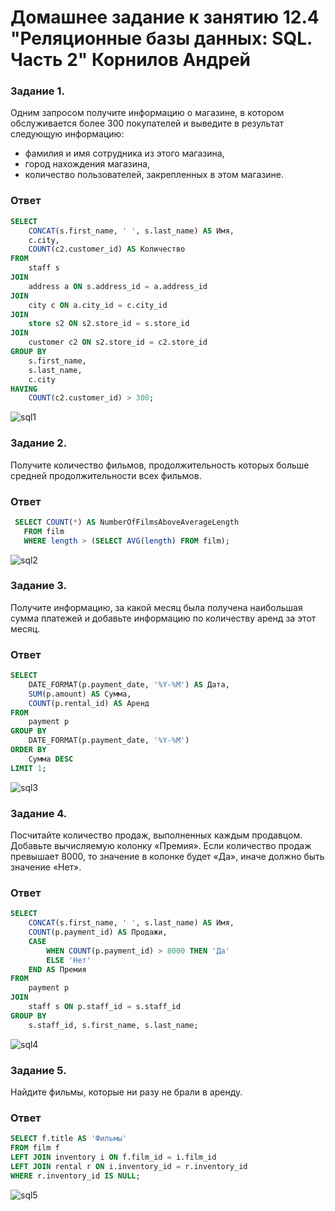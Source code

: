 # Домашнее задание к занятию 12.4 "Реляционные базы данных: SQL. Часть 2" Корнилов Андрей



### Задание 1.

Одним запросом получите информацию о магазине, в котором обслуживается более 300 покупателей и выведите в результат следующую информацию: 
- фамилия и имя сотрудника из этого магазина,
- город нахождения магазина,
- количество пользователей, закрепленных в этом магазине.
### Ответ
```sql
SELECT 
    CONCAT(s.first_name, ' ', s.last_name) AS Имя, 
    c.city,  
    COUNT(c2.customer_id) AS Количество
FROM 
    staff s 
JOIN 
    address a ON s.address_id = a.address_id 
JOIN 
    city c ON a.city_id = c.city_id 
JOIN 
    store s2 ON s2.store_id = s.store_id 
JOIN 
    customer c2 ON s2.store_id = c2.store_id 
GROUP BY 
    s.first_name, 
    s.last_name, 
    c.city 
HAVING 
    COUNT(c2.customer_id) > 300;
```
![sql1](https://github.com/AndreyTest010/sdb-homeworks/blob/main/sql1.jpg)

### Задание 2.

Получите количество фильмов, продолжительность которых больше средней продолжительности всех фильмов.
### Ответ
```sql
 SELECT COUNT(*) AS NumberOfFilmsAboveAverageLength 
   FROM film 
   WHERE length > (SELECT AVG(length) FROM film);
```
![sql2](https://github.com/AndreyTest010/sdb-homeworks/blob/main/sql2.jpg)
### Задание 3.

Получите информацию, за какой месяц была получена наибольшая сумма платежей и добавьте информацию по количеству аренд за этот месяц.
### Ответ
```sql
SELECT 
    DATE_FORMAT(p.payment_date, '%Y-%M') AS Дата, 
    SUM(p.amount) AS Сумма, 
    COUNT(p.rental_id) AS Аренд
FROM 
    payment p 
GROUP BY 
    DATE_FORMAT(p.payment_date, '%Y-%M')
ORDER BY 
    Сумма DESC
LIMIT 1;
```
![sql3](https://github.com/AndreyTest010/sdb-homeworks/blob/main/sql3.jpg)

### Задание 4.

Посчитайте количество продаж, выполненных каждым продавцом. Добавьте вычисляемую колонку «Премия». Если количество продаж превышает 8000, то значение в колонке будет «Да», иначе должно быть значение «Нет».
### Ответ
```sql
SELECT 
    CONCAT(s.first_name, ' ', s.last_name) AS Имя, 
    COUNT(p.payment_id) AS Продажи, 
    CASE
        WHEN COUNT(p.payment_id) > 8000 THEN 'Да'
        ELSE 'Нет'
    END AS Премия
FROM 
    payment p 
JOIN 
    staff s ON p.staff_id = s.staff_id 
GROUP BY 
    s.staff_id, s.first_name, s.last_name;
```
![sql4](https://github.com/AndreyTest010/sdb-homeworks/blob/main/sql4.jpg)

### Задание 5.

Найдите фильмы, которые ни разу не брали в аренду.
### Ответ
```sql
SELECT f.title AS 'Фильмы'
FROM film f
LEFT JOIN inventory i ON f.film_id = i.film_id
LEFT JOIN rental r ON i.inventory_id = r.inventory_id
WHERE r.inventory_id IS NULL;
```
![sql5](https://github.com/AndreyTest010/sdb-homeworks/blob/main/sql5.jpg)
